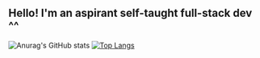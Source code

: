 ## Hello! I'm an aspirant self-taught full-stack dev ^^

![Anurag's GitHub stats](https://github-readme-stats.vercel.app/api?username=eiiko6&show_icons=true&theme=dark) [![Top Langs](https://github-readme-stats.vercel.app/api/top-langs/?username=eiiko6&layout=compact&theme=dark)](https://github.com/anuraghazra/github-readme-stats)
